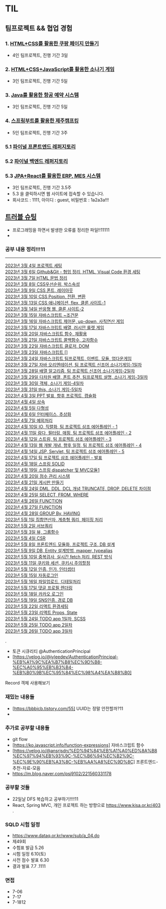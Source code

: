 # TIL

## 팀프로젝트 && 협업 경험
### 1. <a href="https://github.com/golddrone7/CoupangLand">HTML+CSS를 활용한 쿠팡 페이지 만들기</a>
- 4인 팀프로젝트, 진행 기간 3일
### 2. <a href="https://github.com/golddrone7/golddrone7.github.io">HTML+CSS+JavaScript를 활용한 소나기 게임</a>
- 3인 팀프로젝트, 진행 기간 5일
### 3. <a href="https://github.com/golddrone7/airSamjo">Java를 활용한 항공 예약 시스템</a>
- 3인 팀프로젝트, 진행 기간 5일
### 4. <a href="https://github.com/golddrone7/jeju-campking">스프링부트를 활용한 제주캠프킹</a>
- 5인 팀프로젝트, 진행 기간 3주
### 5.1 <a href="https://github.com/golddrone7/last3.store-frontend-"> 파이널 프론트엔드 레퍼지토리 </a>
### 5.2 <a href="https://github.com/golddrone7/last3.store-backend-">파이널 백엔드 레퍼지토리 </a>
### 5.3 <a href="http://last3.store/">JPA+React를 활용한 ERP, MES 시스템 </a>
- 3인 팀프로젝트, 진행 기간 3.5주
- 5.3 을 클릭하시면 웹 사이트에 접속할 수 있습니다.
- 회사코드 : 1111, 아이디 : guest, 비밀번호 : 1a2a3a!!!

## <a href="https://github.com/golddrone7/TIL/blob/main/%ED%8A%B8%EB%9F%AC%EB%B8%94%EC%8A%88%ED%8C%85.md">트러블 슈팅</a><br>
- 프로그래밍을 하면서 발생한 오류를 정리한 파일!!11111
- 
### 공부 내용 정리!!!11
<hr>
<a href="https://github.com/golddrone7/TIL/blob/main/3%EC%9B%94/curi.md">2023년 3월 4일 프로젝트 세팅</a><br>
<a href="https://github.com/golddrone7/TIL/blob/main/3%EC%9B%94/git_team.md">2023년 3월 6일 Github&Git - 협업 정리, HTML, Visual Code 환경 세팅</a><br>
<a href="https://github.com/golddrone7/TIL/blob/main/3%EC%9B%94/html01.md">2023년 3월 7일 HTML 문법 정리</a><br>
<a href="https://github.com/golddrone7/TIL/blob/main/3%EC%9B%94/css01.md#c">2023년 3월 8일 CSS우선순위, 박스속성 </a><br>
<a href="https://github.com/golddrone7/TIL/blob/main/3%EC%9B%94/css02.md">2023년 3월 9일 CSS 폰트, 레이아웃</a><br>
<a href="https://github.com/golddrone7/TIL/blob/main/3%EC%9B%94/css03.md ">2023년 3월 10일 CSS Position, 전환, 변환</a><br>
<a href="https://github.com/golddrone7/TIL/blob/main/3%EC%9B%94/css04.md ">2023년 3월 13일 CSS 애니메이션, flex, 클론 사이트-1</a><br>
<a href="https://github.com/golddrone7/TIL/blob/main/3%EC%9B%94/javascript01.md">2023년 3월 14일 반응형 웹, 클론 사이트-2</a><br>
<a href="https://github.com/golddrone7/TIL/blob/main/3%EC%9B%94/javascript02.md">2023년 3월 15일 자바스크립트 ~조건문</a><br>
<a href="https://github.com/golddrone7/TIL/blob/main/3%EC%9B%94/javascript03.md">2023년 3월 16일 자바스크립트 제어문, up-down, 사칙연산 게임</a><br>
<a href="https://github.com/golddrone7/TIL/blob/main/3%EC%9B%94/javascript04.md">2023년 3월 17일 자바스크립트 배열, 러시안 룰렛 게임</a><br>
<a href="https://github.com/golddrone7/TIL/blob/main/3%EC%9B%94/javascript05.md">2023년 3월 20일 자바스크립트 함수, 재활용</a><br>
<a href="https://github.com/golddrone7/TIL/blob/main/3%EC%9B%94/javascript06.md">2023년 3월 21일 자바스크립트 콜백함수, 고차함수</a><br>
<a href="https://github.com/golddrone7/TIL/blob/main/3%EC%9B%94/javascript07.md">2023년 3월 22일 자바스크립트 클로저, DOM</a><br>
<a href="#">2023년 3월 23일 자바스크립트 []</a><br>
<a href="https://github.com/golddrone7/TIL/blob/main/3%EC%9B%94/javascript08.md">2023년 3월 24일 자바스크립트 팀프로젝트, 이벤트, 모듈, 업다운게임</a><br>
<a href="https://github.com/golddrone7/TIL/blob/main/3%EC%9B%94/java01.md">2023년 3월 27일 자바 오리엔테이션, 팀 프로젝트 신조어 소나기게임-1일차</a><br>
<a href="https://github.com/golddrone7/TIL/blob/main/3%EC%9B%94/java02.md">2023년 3월 28일 배열 알고리즘, 팀 프로젝트 신조어 소나기게임-2일차</a><br>
<a href="https://github.com/golddrone7/TIL/blob/main/3%EC%9B%94/java03.md">2023년 3월 29일 다차원 배열, 폰트 추천, 팀프로젝트 설명, 소나기 게임-3일차 </a><br>
<a href="https://github.com/golddrone7/TIL/blob/main/3%EC%9B%94/java04.md">2023년 3월 30일 객체, 소나기 게임-4일차 </a><br>
<a href="https://github.com/golddrone7/TIL/blob/main/3%EC%9B%94/java05.md">2023년 3월 31일 this, 소나기 게임-5일차 </a><br>
<a href="https://github.com/golddrone7/TIL/blob/main/3%EC%9B%94/java06.md">2023년 4월 3일 PPT 발표, 향후 프로젝트, 캡슐화 </a><br>
<a href="https://github.com/golddrone7/TIL/blob/main/4%EC%9B%94/java07.md">2023년 4월 4일 상속 </a><br>
<a href="https://github.com/golddrone7/TIL/blob/main/4%EC%9B%94/java08.md">2023년 4월 5일 다형성 </a><br>
<a href="https://github.com/golddrone7/TIL/blob/main/4%EC%9B%94/java09.md">2023년 4월 6일 인터페이스, 추상화 </a><br>
<a href="https://github.com/golddrone7/TIL/blob/main/4%EC%9B%94/java10.md">2023년 4월 7일 예외처리 </a><br>
<a href="https://github.com/golddrone7/TIL/blob/main/4%EC%9B%94/java11.md">2023년 4월 10일 IO, 직렬화, 팀 프로젝트 삼조 에어플레인 - 1 </a><br>
<a href="https://github.com/golddrone7/TIL/blob/main/4%EC%9B%94/java12.md">2023년 4월 11일 람다, 필터링, 매핑, 팀 프로젝트 삼조 에어플레인 - 2 </a><br>
<a href="https://github.com/golddrone7/TIL/blob/main/4%EC%9B%94/java13.md">2023년 4월 12일 스트림, 팀 프로젝트 삼조 에어플레인 - 3 </a><br>
<a href="https://github.com/golddrone7/TIL/blob/main/4%EC%9B%94/java14.md">2023년 4월 13일 웹 개발 개념, 향후 일정, 팀 프로젝트 삼조 에어플레인 - 4 </a><br>
<a href="https://github.com/golddrone7/TIL/blob/main/4%EC%9B%94/web01.md">2023년 4월 14일 JSP, Servlet, 팀 프로젝트 삼조 에어플레인 - 5 </a><br>
<a href="https://github.com/golddrone7/TIL/blob/main/4%EC%9B%94/web02.md">2023년 4월 17일 팀 프로젝트 삼조 에어플레인 - 발표 </a><br>
<a href="https://github.com/golddrone7/TIL/blob/main/4%EC%9B%94/web03.md">2023년 4월 18일 스프링 SOLID </a><br>
<a href="https://github.com/golddrone7/TIL/blob/main/4%EC%9B%94/web04.md">2023년 4월 19일 스프링 dispatcher 및 MVC모듈1  </a><br>
<a href="https://github.com/golddrone7/TIL/blob/main/4%EC%9B%94/web05.md">2023년 4월 20일  점수 관리 시스템 </a><br>
<a href="https://github.com/golddrone7/TIL/blob/main/4%EC%9B%94/web06.md">2023년 4월 21일  게시판 만들기 </a><br>
<a href="https://github.com/golddrone7/TIL/blob/main/4%EC%9B%94/db01.md">2023년 4월 24일 DML, DDL, DCL 개념 TRUNCATE, DROP, DELETE 차이점</a><br>
<a href="https://github.com/golddrone7/TIL/blob/main/4%EC%9B%94/db02.md">2023년 4월 25일 SELECT, FROM, WHERE</a><br>
<a href="https://github.com/golddrone7/TIL/blob/main/4%EC%9B%94/db03.md">2023년 4월 26일 FUNCTION</a><br>
<a href="https://github.com/golddrone7/TIL/blob/main/4%EC%9B%94/db04.md">2023년 4월 27일 FUNCTION</a><br>
<a href="https://github.com/golddrone7/TIL/blob/main/4%EC%9B%94/db05.md">2023년 4월 28일 GROUP By, HAVING</a><br>
<a href="https://github.com/golddrone7/TIL/blob/main/4%EC%9B%94/db06.md">2023년 5월 1일 집합연산자, 계층형 쿼리, 페이징 처리 </a><br>
<a href="https://github.com/golddrone7/TIL/blob/main/5%EC%9B%94/db07.md">2023년 5월 2일 서브쿼리 </a><br>
<a href="https://github.com/golddrone7/TIL/blob/main/5%EC%9B%94/db08.md">2023년 5월 3일 뷰, 그룹함수</a><br>
<a href="https://github.com/golddrone7/TIL/blob/main/5%EC%9B%94/CSR01.md">2023년 5월 4일 CSR </a><br>
<a href="https://github.com/golddrone7/TIL/blob/main/5%EC%9B%94/CSR02.md">2023년 5월 8일 프론트엔드 모듈화, 프로젝트 구조, DB 설계 </a><br>
<a href="https://github.com/golddrone7/TIL/blob/main/5%EC%9B%94/CSR03.md">2023년 5월 9일 DB, Entity 설계방법, mapper, typealias </a><br>
<a href="https://github.com/golddrone7/TIL/blob/main/5%EC%9B%94/CSR04.md">2023년 5월 10일 중복검사, 실시간 fetch 처리, REST 방식  </a><br>
<a href="https://github.com/golddrone7/TIL/blob/main/5%EC%9B%94/CSR05.md">2023년 5월 11일 쿠키와 세션, 쿠키시 주의할점 </a><br>
<a href="https://github.com/golddrone7/TIL/blob/main/5%EC%9B%94/CSR06.md">2023년 5월 12일 인증, 인가, 인터셉터 </a><br>
<a href="https://github.com/golddrone7/TIL/blob/main/5%EC%9B%94/CSR07.md">2023년 5월 15일 자동로그인 </a><br>
<a href="https://github.com/golddrone7/TIL/blob/main/5%EC%9B%94/CSR08.md">2023년 5월 16일 파일업로드, 디테일처리 </a><br>
<a href="https://github.com/golddrone7/TIL/blob/main/5%EC%9B%94/CSR09.md">2023년 5월 17일 댓글 프로필 렌더링 </a><br>
<a href="https://github.com/golddrone7/TIL/blob/main/5%EC%9B%94/CSR10.md">2023년 5월 18일 카카오 로그인 </a><br>
<a href="https://github.com/golddrone7/TIL/blob/main/5%EC%9B%94/CSR11.md">2023년 5월 19일 SNS인증, 경로 DB </a><br>
<a href="https://github.com/golddrone7/TIL/blob/main/5%EC%9B%94/CSR12.md">2023년 5월 22일 리액트 환경세팅 </a><br>
<a href="https://github.com/golddrone7/TIL/blob/main/5%EC%9B%94/CSR13.md">2023년 5월 23일 리액트 Props, State </a><br>
<a href="https://github.com/golddrone7/TIL/blob/main/5%EC%9B%94/REACT1.md">2023년 5월 24일 TODO app 1일차, SCSS </a><br>
<a href="https://github.com/golddrone7/TIL/blob/main/5%EC%9B%94/REACT2.md">2023년 5월 25일 TODO app 2일차 </a><br>
<a href="https://github.com/golddrone7/TIL/blob/main/5%EC%9B%94/REACT3.md">2023년 5월 26일 TODO app 3일차 </a><br>


.
- 토큰 시큐리티 @AuthenticationPrincipal
- [https://velog.io/@jyleedev/AuthenticationPrincipal-%EB%A1%9C%EA%B7%B8%EC%9D%B8-%EC%A0%95%EB%B3%B4-%EB%B0%9B%EC%95%84%EC%98%A4%EA%B8%B0]


Record 객체 사용해보기


### 재밌는 내용들
- [https://bbbicb.tistory.com/55] UUID는 정말 안전할까?11
- 

### 추가로 공부할 내용들
- git flow
- [https://ko.javascript.info/function-expressions] 자바스크립트 함수 
- [https://velog.io/@ansrjsdn/%ED%94%84%EB%A1%A0%ED%8A%B8%EC%97%94%EB%93%9C-%EC%B6%94%EC%B2%9C-%EC%9E%90%EB%A3%8C-%EB%AA%A8%EC%9D%8C] 프론트엔드-추천-자료-모음
- https://m.blog.naver.com/psj9102/221560331178 

### 공부할 것들
- 22일날 DFS 복습하고 공부하기!!!!11
- React, Spring MVC, 개인 프로젝트 하는 방향으로
https://www.kisa.or.kr/403
.
### SQLD 시험 일정
- https://www.dataq.or.kr/www/sub/a_04.do
- 제49회
- 수험표 발급 5.26	
- 시험 일정 6.10(토)
- 사전 점수 발표 6.30	
- 결과 발표 7.7	.1111

### 면접
- 7-06 
- 7-17
- 7-1812
